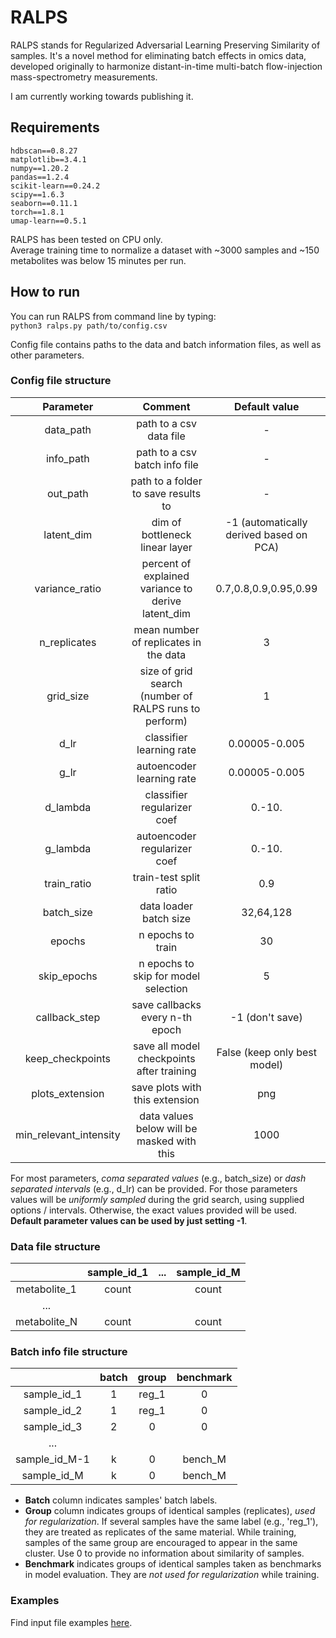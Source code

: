 # RALPS
RALPS stands for Regularized Adversarial Learning Preserving Similarity of samples.
It's a novel method for eliminating batch effects in omics data, developed originally to harmonize distant-in-time multi-batch flow-injection mass-spectrometry measurements.

I am currently working towards publishing it.

## Requirements
```
hdbscan==0.8.27  
matplotlib==3.4.1  
numpy==1.20.2  
pandas==1.2.4  
scikit-learn==0.24.2  
scipy==1.6.3  
seaborn==0.11.1  
torch==1.8.1    
umap-learn==0.5.1
```
RALPS has been tested on CPU only.  
Average training time to normalize a dataset with ~3000 samples and ~150 metabolites was below 15 minutes per run.

## How to run

You can run RALPS from command line by typing:  
`python3 ralps.py path/to/config.csv`

Config file contains paths to the data and batch information files, as well as other parameters.

### Config file structure

| Parameter       |  Comment       | Default value    |
| :-------------: | :-------------:| :-----: |
| data_path       |  path to a csv data file | - |
| info_path       | path to a csv batch info file | - |
| out_path        | path to a folder to save results to | - |
| latent_dim      | dim of bottleneck linear layer | -1 (automatically derived based on PCA) |
| variance_ratio  | percent of explained variance to derive latent_dim | 0.7,0.8,0.9,0.95,0.99 |
| n_replicates    | mean number of replicates in the data | 3 |
| grid_size       | size of grid search (number of RALPS runs to perform) | 1 |
| d_lr            | classifier learning rate | 0.00005-0.005 |
| g_lr            | autoencoder learning rate | 0.00005-0.005 |
| d_lambda        | classifier regularizer coef | 0.-10. |
| g_lambda        | autoencoder regularizer coef | 0.-10. |
| train_ratio     | train-test split ratio | 0.9 |
| batch_size      | data loader batch size | 32,64,128 |
| epochs          | n epochs to train | 30 |
| skip_epochs     | n epochs to skip for model selection | 5 |
| callback_step   | save callbacks every n-th epoch | -1 (don't save) |
| keep_checkpoints | save all model checkpoints after training | False (keep only best model) |
| plots_extension  | save plots with this extension | png |
| min_relevant_intensity  | data values below will be masked with this | 1000 |

For most parameters, _coma separated values_ (e.g., batch_size) or _dash separated intervals_ (e.g., d_lr) can be provided.
For those parameters values will be _uniformly sampled_ during the grid search, using supplied options / intervals.
Otherwise, the exact values provided will be used. __Default parameter values can be used by just setting -1__.

### Data file structure

|              |  sample_id_1  |  ...  | sample_id_M |
| :----------: | :--------: | :--:  |  :--:    |
| metabolite_1 | count      |       |  count   |
| ...          |            |       |          |
| metabolite_N | count      |       |  count   |


### Batch info file structure

|              |  batch     |  group  | benchmark |
| :----------: | :--------: |   :--:  |  :--:     |
| sample_id_1  | 1          |  reg_1  |  0        |
| sample_id_2  | 1          |  reg_1  |  0        |
| sample_id_3  | 2          |   0     |  0        |
| ...          |            |         |           |
| sample_id_M-1| k          |   0     |  bench_M  |
| sample_id_M  | k          |   0     |  bench_M  |

* __Batch__ column indicates samples' batch labels.  
* __Group__ column indicates groups of identical samples (replicates), _used for regularization_. 
If several samples have the same label (e.g., 'reg_1'), they are treated as replicates of the same material.
While training, samples of the same group are encouraged to appear in the same cluster. Use 0 to provide no information about similarity of samples.
* __Benchmark__ indicates groups of identical samples taken as benchmarks in model evaluation. They are _not used for regularization_ while training.

### Examples
Find input file examples [here](https://github.com/dmitrav/normalization/tree/master/examples).
